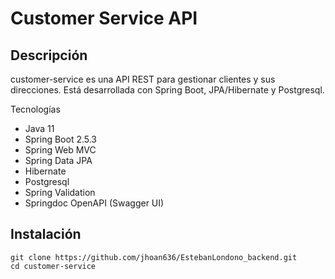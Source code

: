 # Customer Service API

## Descripción

customer-service es una API REST para gestionar clientes y sus direcciones. Está desarrollada con Spring Boot, JPA/Hibernate y Postgresql.

Tecnologías


- Java 11
- Spring Boot 2.5.3
- Spring Web MVC
- Spring Data JPA
- Hibernate
- Postgresql
- Spring Validation
- Springdoc OpenAPI (Swagger UI)

## Instalación

```plaintext
git clone https://github.com/jhoan636/EstebanLondono_backend.git
cd customer-service
```

